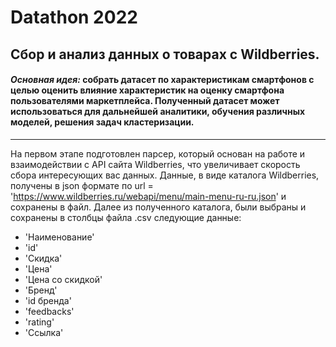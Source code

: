 # Datathon 2022 
## Сбор и анализ данных о товарах с Wildberries.

#### ***Основная идея:*** собрать датасет по характеристикам смартфонов с целью оценить влияние характеристик на оценку смартфона пользователями маркетплейса. Полученный датасет может использоваться для дальнейшей аналитики, обучения различных моделей, решения задач кластеризации.
---

На первом этапе подготовлен парсер, который основан на работе и взаимодействии с API сайта Wildberries, что увеличивает скорость сбора интересующих вас данных. Данные, в виде каталога Wildberries, получены в json формате по url = 'https://www.wildberries.ru/webapi/menu/main-menu-ru-ru.json' и сохранены в файл. 
Далее из полученного каталога, были выбраны и сохранены в столбцы файла .csv следующие данные:
*  'Наименование'
*  'id'
*  'Скидка'
*  'Цена'
*  'Цена со скидкой'
*  'Бренд'
*  'id бренда'
*  'feedbacks'
*  'rating'
*  'Ссылка'
